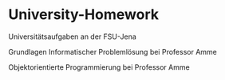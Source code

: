 # University-Homework

Universitätsaufgaben an der FSU-Jena

Grundlagen Informatischer Problemlösung bei Professor Amme

Objektorientierte Programmierung bei Professor Amme
